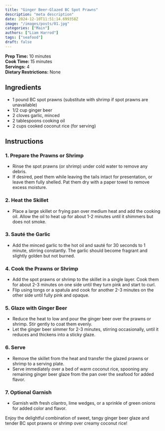 ```yaml
---
title: "Ginger Beer-Glazed BC Spot Prawns"
description: "meta description"
date: 2024-12-10T11:51:14.699358Z
image: "/images/posts/01.jpg"
categories: ["Main"]
authors: ["Liam Harrod"]
tags: ["seafood"]
draft: false
---
```


**Prep Time:** 10 minutes  
**Cook Time:** 15 minutes  
**Servings:** 4  
**Dietary Restrictions:** None  

## Ingredients  

- 1 pound BC spot prawns (substitute with shrimp if spot prawns are unavailable)  
- 1/2 cup ginger beer  
- 2 cloves garlic, minced  
- 2 tablespoons cooking oil  
- 2 cups cooked coconut rice (for serving)  

## Instructions  

### 1. **Prepare the Prawns or Shrimp**  
   - Rinse the spot prawns (or shrimp) under cold water to remove any debris.  
   - If desired, peel them while leaving the tails intact for presentation, or leave them fully shelled. Pat them dry with a paper towel to remove excess moisture.  

### 2. **Heat the Skillet**  
   - Place a large skillet or frying pan over medium heat and add the cooking oil. Allow the oil to heat up for about 1-2 minutes until it shimmers but does not smoke.  

### 3. **Sauté the Garlic**  
   - Add the minced garlic to the hot oil and sauté for 30 seconds to 1 minute, stirring constantly. The garlic should become fragrant and slightly golden but not burned.  

### 4. **Cook the Prawns or Shrimp**  
   - Add the spot prawns or shrimp to the skillet in a single layer. Cook them for about 2-3 minutes on one side until they turn pink and start to curl.  
   - Flip using tongs or a spatula and cook for another 2-3 minutes on the other side until fully pink and opaque.  

### 5. **Glaze with Ginger Beer**  
   - Reduce the heat to low and pour the ginger beer over the prawns or shrimp. Stir gently to coat them evenly.  
   - Let the ginger beer simmer for 2-3 minutes, stirring occasionally, until it reduces and thickens into a sticky glaze.  

### 6. **Serve**  
   - Remove the skillet from the heat and transfer the glazed prawns or shrimp to a serving plate.  
   - Serve immediately over a bed of warm coconut rice, spooning any remaining ginger beer glaze from the pan over the seafood for added flavor.  

### 7. **Optional Garnish**  
   - Garnish with fresh cilantro, lime wedges, or a sprinkle of green onions for added color and flavor.  

Enjoy the delightful combination of sweet, tangy ginger beer glaze and tender BC spot prawns or shrimp over creamy coconut rice!  

